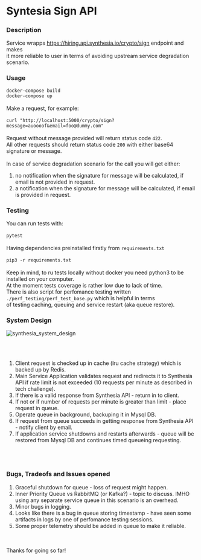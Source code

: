 # Syntesia Sign API

### Description

Service wrapps https://hiring.api.synthesia.io/crypto/sign endpoint and makes <br>
it more reliable to user in terms of avoiding upstream service degradation scenario.

### Usage

`docker-compose build` <br>
`docker-compose up`
<br>
<br>
Make a request, for example: <br>
<br>
`curl "http://localhost:5000/crypto/sign?message=auoooof&email=foo@dummy.com"` <br>
<br>
Request without message provided will return status code `422`. <br>
All other requests should return status code `200` with either base64 signature or message.
<br>
<br>
In case of service degradation scenario for the call you will get either:
<ol>
  <li>no notification when the signature for message will be calculated, if email is not provided in request.</li>
  <li>a notification when the signature for message will be calculated, if email is provided in request.</li>
</ol>

### Testing

You can run tests with: <br>
<br>
`pytest` <br>
<br>
Having dependencies preinstalled firstly from `requirements.txt` <br>
<br>
`pip3 -r requirements.txt` <br>
<br>
Keep in mind, to ru tests locally without docker you need python3 to be installed on your computer. <br>
At the moment tests coverage is rather low due to lack of time. <br>
There is also script for perfomance testing written `./perf_testing/perf_test_base.py` which is helpful in terms <br>
of testing caching, queuing and service restart (aka queue restore).

### System Design


![synthesia_system_design](https://user-images.githubusercontent.com/108991812/178255313-0f30d17a-05c3-439b-8a96-b8f5ef9d4b08.svg)

<br>
<br>
<ol>
  <li>Client request is checked up in cache (lru cache strategy) which is backed up by Redis.</li>
  <li>Main Service Application validates request and redirects it to Synthesia API if rate limit is not exceeded (10 requests per minute as described in tech challenge).</li>
  <li>If there is a valid response from Synthesia API - return in to client.</li>
  <li>If not or if number of requests per minute is greater than limit - place request in queue.</li>
  <li>Operate queue in background, backuping it in Mysql DB.</li>
  <li>If request from queue succeeds in getting response from Synthesia API - notify client by email.</li>
  <li>If application service shutdowns and restarts afterwards - queue will be restored from Mysql DB and continues timed queueing requesting.</li>
</ol>
<br>
<br>

### Bugs, Tradeofs and Issues opened
<ol>
  <li>Graceful shutdown for queue - loss of request might happen.</li>
  <li>Inner Priority Queue vs RabbitMQ (or Kafka?) - topic to discuss. IMHO using any separate service queue in this scenario is an overhead.</li>
  <li>Minor bugs in logging.</li>
  <li>Looks like there is a bug in queue storing timestamp - have seen some artifacts in logs by one of perfomance testing sessions.</li>
  <li>Some proper telemetry should be added in queue to make it reliable.</li>
</ol>

<br>
<br>
Thanks for going so far!

